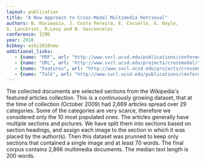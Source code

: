 ```yaml
---
layout: publication
title: "A New Approach to Cross-Modal Multimedia Retrieval"
authors: N. Rasiwasia, J. Costa Pereira, E. Coviello, G. Doyle,
G. Lanckriet, R.Levy and N. Vasconcelos
conference: ICME
year: 2010
bibkey: wiki2010new
additional_links:
   - {name: "PDF", url: "http://www.svcl.ucsd.edu/publications/conference/2010/acmmm/xmodal.pdf"}
   - {name: "URL", url: "http://www.svcl.ucsd.edu/projects/crossmodal/"}
   - {name: "Features", url: "http://www.svcl.ucsd.edu/projects/crossmodal/wiki_nodata_top10cats.tar.gz"}
   - {name: "Talk", url: "http://www.svcl.ucsd.edu/publications/conference/2010/acmmm/acmmm2010.ppt"}   
---
```

The collected documents are selected sections from the Wikipedia's featured articles collection. This is a continuously growing dataset, that at the time of collection (October 2009) had 2,669 articles spread over 29 categories. Some of the categories are very scarce, therefore we considered only the 10 most populated ones. The articles generally have multiple sections and pictures. We have split them into sections based on section headings, and assign each image to the section in which it was placed by the author(s). Then this dataset was prunned to keep only sections that contained a single image and at least 70 words. 
The final corpus contains 2,866 multimedia documents. The median text length is 200 words. 
